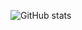 
![GitHub stats](https://github-readme-stats.vercel.app/api?username=Kanishkumar-K&show_icons=true&theme=tokyonight)
